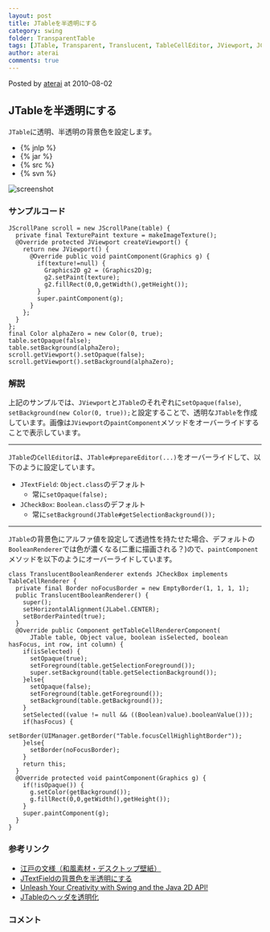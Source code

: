 ```yaml
---
layout: post
title: JTableを半透明にする
category: swing
folder: TransparentTable
tags: [JTable, Transparent, Translucent, TableCellEditor, JViewport, JCheckBox]
author: aterai
comments: true
---
```


Posted by [aterai](http://terai.xrea.jp/aterai.html) at 2010-08-02

## JTableを半透明にする
`JTable`に透明、半透明の背景色を設定します。

- {% jnlp %}
- {% jar %}
- {% src %}
- {% svn %}

<!-- dummy comment line for breaking list -->

![screenshot](https://lh6.googleusercontent.com/_9Z4BYR88imo/TQTV-0biw5I/AAAAAAAAAog/GI9-wLqeOK8/s800/TransparentTable.png)

### サンプルコード
<pre class="prettyprint"><code>JScrollPane scroll = new JScrollPane(table) {
  private final TexturePaint texture = makeImageTexture();
  @Override protected JViewport createViewport() {
    return new JViewport() {
      @Override public void paintComponent(Graphics g) {
        if(texture!=null) {
          Graphics2D g2 = (Graphics2D)g;
          g2.setPaint(texture);
          g2.fillRect(0,0,getWidth(),getHeight());
        }
        super.paintComponent(g);
      }
    };
  }
};
final Color alphaZero = new Color(0, true);
table.setOpaque(false);
table.setBackground(alphaZero);
scroll.getViewport().setOpaque(false);
scroll.getViewport().setBackground(alphaZero);
</code></pre>

### 解説
上記のサンプルでは、`JViewport`と`JTable`のそれぞれに`setOpaque(false)`, `setBackground(new Color(0, true));`と設定することで、透明な`JTable`を作成しています。画像は`JViewport`の`paintComponent`メソッドをオーバーライドすることで表示しています。

- - - -
`JTable`の`CellEditor`は、`JTable#prepareEditor(...)`をオーバーライドして、以下のように設定しています。

- `JTextField`: `Object.class`のデフォルト
    - 常に`setOpaque(false);`
- `JCheckBox`: `Boolean.class`のデフォルト
    - 常に`setBackground(JTable#getSelectionBackground());`

<!-- dummy comment line for breaking list -->

- - - -
`JTable`の背景色にアルファ値を設定して透過性を持たせた場合、デフォルトの`BooleanRenderer`では色が濃くなる(二重に描画される？)ので、`paintComponent`メソッドを以下のようにオーバーライドしています。

<pre class="prettyprint"><code>class TranslucentBooleanRenderer extends JCheckBox implements TableCellRenderer {
  private final Border noFocusBorder = new EmptyBorder(1, 1, 1, 1);
  public TranslucentBooleanRenderer() {
    super();
    setHorizontalAlignment(JLabel.CENTER);
    setBorderPainted(true);
  }
  @Override public Component getTableCellRendererComponent(
      JTable table, Object value, boolean isSelected, boolean hasFocus, int row, int column) {
    if(isSelected) {
      setOpaque(true);
      setForeground(table.getSelectionForeground());
      super.setBackground(table.getSelectionBackground());
    }else{
      setOpaque(false);
      setForeground(table.getForeground());
      setBackground(table.getBackground());
    }
    setSelected((value != null &amp;&amp; ((Boolean)value).booleanValue()));
    if(hasFocus) {
      setBorder(UIManager.getBorder("Table.focusCellHighlightBorder"));
    }else{
      setBorder(noFocusBorder);
    }
    return this;
  }
  @Override protected void paintComponent(Graphics g) {
    if(!isOpaque()) {
      g.setColor(getBackground());
      g.fillRect(0,0,getWidth(),getHeight());
    }
    super.paintComponent(g);
  }
}
</code></pre>

### 参考リンク
- [江戸の文様（和風素材・デスクトップ壁紙）](http://www.viva-edo.com/komon/edokomon.html)
- [JTextFieldの背景色を半透明にする](http://terai.xrea.jp/Swing/TranslucentTextField.html)
- [Unleash Your Creativity with Swing and the Java 2D API!](http://java.sun.com/products/jfc/tsc/articles/swing2d/index.html)
- [JTableのヘッダを透明化](http://terai.xrea.jp/Swing/TransparentTableHeader.html)

<!-- dummy comment line for breaking list -->

### コメント
